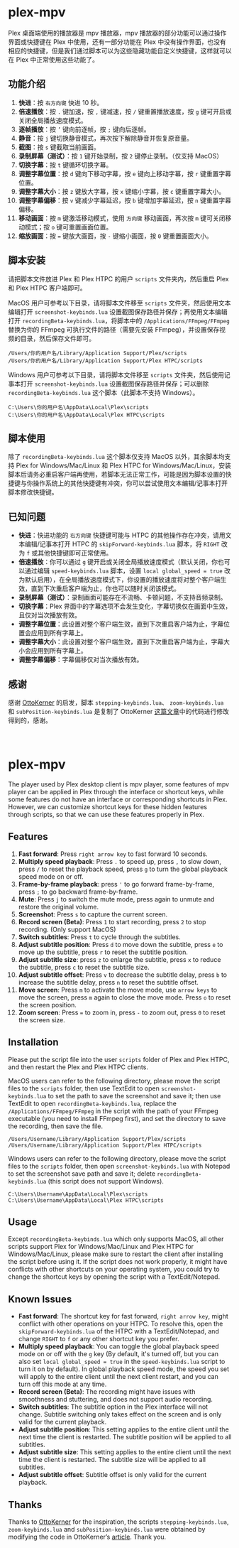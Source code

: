 # plex-mpv
Plex 桌面端使用的播放器是 mpv 播放器，mpv 播放器的部分功能可以通过操作界面或快捷键在 Plex 中使用，还有一部分功能在 Plex 中没有操作界面，也没有相应的快捷键，但是我们通过脚本可以为这些隐藏功能自定义快捷键，这样就可以在 Plex 中正常使用这些功能了。


## 功能介绍

01. **快进**：按 `右方向键` 快进 10 秒。
02. **倍速播放**：按 `.` 键加速，按 `,` 键减速，按 `/` 键重置播放速度，按 `g` 键可开启或关闭全局播放速度模式。
03. **逐帧播放**：按 `’` 键向前逐帧，按 `;` 键向后逐帧。
04. **静音**：按 `j` 键切换静音模式，再次按下解除静音并恢复原音量。
05. **截图**：按 `s` 键截取当前画面。
06. **录制屏幕（测试）**：按 `1` 键开始录制，按 `2` 键停止录制。（仅支持 MacOS）
07. **切换字幕**：按 `t` 键循环切换字幕。
08. **调整字幕位置**：按 `d` 键向下移动字幕，按 `e` 键向上移动字幕，按 `r` 键重置字幕位置。
09. **调整字幕大小**：按 `z` 键放大字幕，按 `x` 键缩小字幕，按 `c` 键重置字幕大小。
10. **调整字幕偏移**：按 `v` 键减少字幕延迟，按 `b` 键增加字幕延迟，按 `n` 键重置字幕偏移。
11. **移动画面**：按 `m` 键激活移动模式，使用 `方向键` 移动画面，再次按 `m` 键可关闭移动模式；按 `o` 键可重置画面位置。
12. **缩放画面**：按 `=` 键放大画面，按 `-` 键缩小画面，按 `0` 键重置画面大小。


## 脚本安装

请把脚本文件放进 Plex 和 Plex HTPC 的用户 `scripts` 文件夹内，然后重启 Plex 和 Plex HTPC 客户端即可。

MacOS 用户可参考以下目录，请将脚本文件移至 `scripts` 文件夹，然后使用文本编辑打开 `screenshot-keybinds.lua` 设置截图保存路径并保存；再使用文本编辑打开 `recordingBeta-keybinds.lua`，将脚本中的 `/Applications/FFmpeg/FFmpeg` 替换为你的 FFmpeg 可执行文件的路径（需要先安装 FFmpeg），并设置保存视频的目录，然后保存文件即可。
```
/Users/你的用户名/Library/Application Support/Plex/scripts
/Users/你的用户名/Library/Application Support/Plex HTPC/scripts
```
Windows 用户可参考以下目录，请将脚本文件移至 `scripts` 文件夹，然后使用记事本打开 `screenshot-keybinds.lua` 设置截图保存路径并保存；可以删除 `recordingBeta-keybinds.lua` 这个脚本（此脚本不支持 Windows）。
```
C:\Users\你的用户名\AppData\Local\Plex\scripts
C:\Users\你的用户名\AppData\Local\Plex HTPC\scripts
```
## 脚本使用

除了 `recordingBeta-keybinds.lua` 这个脚本仅支持 MacOS 以外，其余脚本均支持 Plex for Windows/Mac/Linux 和 Plex HTPC for Windows/Mac/Linux，安装脚本后请务必重启客户端再使用，若脚本无法正常工作，可能是因为脚本设置的快捷键与你操作系统上的其他快捷键有冲突，你可以尝试使用文本编辑/记事本打开脚本修改快捷键。


## 已知问题

- **快进**：快进功能的 `右方向键` 快捷键可能与 HTPC 的其他操作存在冲突，请用文本编辑/记事本打开 HTPC 的 `skipForward-keybinds.lua` 脚本，将 `RIGHT` 改为 `f` 或其他快捷键即可正常使用。
- **倍速播放**：你可以通过 `g` 键开启或关闭全局播放速度模式（默认关闭，你也可以通过编辑 `speed-keybinds.lua` 脚本，设置 `local global_speed = true` 改为默认启用），在全局播放速度模式下，你设置的播放速度将对整个客户端生效，直到下次重启客户端为止，你也可以随时关闭该模式。
- **录制屏幕（测试）**：录制画面可能存在不流畅、卡顿问题，不支持音频录制。
- **切换字幕**：Plex 界面中的字幕选项不会发生变化，字幕切换仅在画面中生效，且仅对当次播放有效。
- **调整字幕位置**：此设置对整个客户端生效，直到下次重启客户端为止，字幕位置会应用到所有字幕上。
- **调整字幕大小**：此设置对整个客户端生效，直到下次重启客户端为止，字幕大小会应用到所有字幕上。
- **调整字幕偏移**：字幕偏移仅对当次播放有效。


## 感谢

感谢 [OttoKerner](https://forums.plex.tv/u/OttoKerner) 的启发，脚本 `stepping-keybinds.lua`、 `zoom-keybinds.lua` 和 `subPosition-keybinds.lua` 是复制了 OttoKerner [这篇文章](https://forums.plex.tv/t/use-mpv-features-which-are-not-exposed-in-plex-for-windows-mac-linux-and-plex-htpc/830025/1)中的代码进行修改得到的，感谢。

　

# plex-mpv
The player used by Plex desktop client is mpv player, some features of mpv player can be applied in Plex through the interface or shortcut keys, while some features do not have an interface or corresponding shortcuts in Plex. However, we can customize shortcut keys for these hidden features through scripts, so that we can use these features properly in Plex.


## Features

01. **Fast forward**: Press `right arrow key` to fast forward 10 seconds.
02. **Multiply speed playback**: Press `.` to speed up, press `,` to slow down, press `/` to reset the playback speed, press `g` to turn the global playback speed mode on or off.
03. **Frame-by-frame playback**: press `'` to go forward frame-by-frame, press `;` to go backward frame-by-frame.
04. **Mute**: Press `j` to switch the mute mode, press again to unmute and restore the original volume.
05. **Screenshot**: Press `s` to capture the current screen.
06. **Record screen (Beta)**: Press `1` to start recording, press `2` to stop recording. (Only support MacOS)
07. **Switch subtitles**: Press `t` to cycle through the subtitles.
08. **Adjust subtitle position**: Press `d` to move down the subtitle, press `e` to move up the subtitle, press `r` to reset the subtitle position.
09. **Adjust subtitle size**: press `z` to enlarge the subtitle, press `x` to reduce the subtitle, press `c` to reset the subtitle size.
10. **Adjust subtitle offset**: Press `v` to decrease the subtitle delay, press `b` to increase the subtitle delay, press `n` to reset the subtitle offset.
11. **Move screen**: Press `m` to activate the move mode, use `arrow keys` to move the screen, press `m` again to close the move mode. Press `o` to reset the screen position.
12. **Zoom screen**: Press `=` to zoom in, press `-` to zoom out, press `0` to reset the screen size.


## Installation

Please put the script file into the user `scripts` folder of Plex and Plex HTPC, and then restart the Plex and Plex HTPC clients.

MacOS users can refer to the following directory, please move the script files to the `scripts` folder, then use TextEdit to open `screenshot-keybinds.lua` to set the path to save the screenshot and save it; then use TextEdit to open `recordingBeta-keybinds.lua`, replace the `/Applications/FFmpeg/FFmpeg` in the script with the path of your FFmpeg executable (you need to install FFmpeg first), and set the directory to save the recording, then save the file.
```
/Users/Username/Library/Application Support/Plex/scripts
/Users/Username/Library/Application Support/Plex HTPC/scripts
```
Windows users can refer to the following directory, please move the script files to the `scripts` folder, then open `screenshot-keybinds.lua` with Notepad to set the screenshot save path and save it; delete `recordingBeta-keybinds.lua` (this script does not support Windows).
```
C:\Users\Username\AppData\Local\Plex\scripts
C:\Users\Username\AppData\Local\Plex HTPC\scripts
```
## Usage

Except `recordingBeta-keybinds.lua` which only supports MacOS, all other scripts support Plex for Windows/Mac/Linux and Plex HTPC for Windows/Mac/Linux, please make sure to restart the client after installing the script before using it. If the script does not work properly, it might have conflicts with other shortcuts on your operating system, you could try to change the shortcut keys by opening the script with a TextEdit/Notepad.


## Known Issues

- **Fast forward**: The shortcut key for fast forward, `right arrow key`, might conflict with other operations on your HTPC. To resolve this, open the `skipForward-keybinds.lua` of the HTPC with a TextEdit/Notepad, and change `RIGHT` to `f` or any other shortcut key you prefer.
- **Multiply speed playback**: You can toggle the global playback speed mode on or off with the `g` key (By default, it's turned off, but you can also set `local global_speed = true` in the `speed-keybinds.lua` script to turn it on by default). In global playback speed mode, the speed you set will apply to the entire client until the next client restart, and you can turn off this mode at any time.
- **Record screen (Beta)**: The recording might have issues with smoothness and stuttering, and does not support audio recording.
- **Switch subtitles**: The subtitle option in the Plex interface will not change. Subtitle switching only takes effect on the screen and is only valid for the current playback.
- **Adjust subtitle position**: This setting applies to the entire client until the next time the client is restarted. The subtitle position will be applied to all subtitles.
- **Adjust subtitle size**: This setting applies to the entire client until the next time the client is restarted. The subtitle size will be applied to all subtitles.
- **Adjust subtitle offset**: Subtitle offset is only valid for the current playback.


## Thanks

Thanks to [OttoKerner](https://forums.plex.tv/u/OttoKerner) for the inspiration, the scripts `stepping-keybinds.lua`, `zoom-keybinds.lua` and `subPosition-keybinds.lua` were obtained by modifying the code in OttoKerner’s [article](https://forums.plex.tv/t/use-mpv-features-which-are-not-exposed-in-plex-for-windows-mac-linux-and-plex-htpc/830025/1). Thank you.
